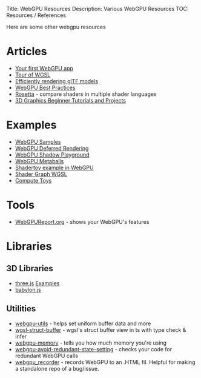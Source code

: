 Title: WebGPU Resources
Description: Various WebGPU Resources
TOC: Resources / References

Here are some other webgpu resources

# Articles

* [Your first WebGPU app](https://codelabs.developers.google.com/your-first-webgpu-app#0)
* [Tour of WGSL](https://google.github.io/tour-of-wgsl/)
* [Efficiently rendering glTF models](https://toji.github.io/webgpu-gltf-case-study/)
* [WebGPU Best Practices](https://toji.dev/webgpu-best-practices/)
* [Rosetta](https://toji.github.io/rosetta/) - compare shaders in multiple shader languages
* [3D Graphics Beginner Tutorials and Projects](https://shrekshao.github.io/3d-graphics-beginner-projects/)

# Examples

* [WebGPU Samples](https://webgpu.github.io/webgpu-samples/)
* [WebGPU Deferred Rendering](https://github.com/toji/burrow)
* [WebGPU Shadow Playground](https://toji.github.io/webgpu-shadow-playground/)
* [WebGPU Metaballs](https://toji.github.io/webgpu-metaballs/)
* [Shadertoy example in WebGPU](https://jsgist.org/?src=a17b03b88c86c08ac621298dae50e30b)
* [Shader Graph WGSL](https://deepkolos.github.io/shader-graph-wgsl/)
* [Compute Toys](https://compute.toys)

# Tools

* [WebGPUReport.org](https://webgpureport.org) - shows your WebGPU's features

# Libraries

## 3D Libraries

* [three.js](https://threejs.org) [Examples](https://threejs.org/examples/?q=webgpu)
* [babylon.js](https://www.babylonjs.com/)

## Utilities

* [webgpu-utils](https://github.com/greggman/webgpu-utils) - helps set uniform buffer data and more
* [wgsl-struct-buffer](https://github.com/deepkolos/wgsl-struct-buffer) - wgsl's struct buffer view in ts with type check & infer
* [webgpu-memory](https://github.com/greggman/webgpu-memory) - tells you how much memory you're using
* [webgpu-avoid-redundant-state-setting](https://github.com/greggman/webgpu-avoid-redundant-state-setting) - checks your code for redundant WebGPU calls
* [webgpu_recorder](https://github.com/brendan-duncan/webgpu_recorder) - records WebGPU to an .HTML fil. Helpful for making a standalone repo of a bug/issue.



